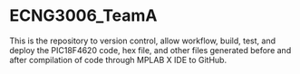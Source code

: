 # ECNG3006_TeamA
This is the repository to version control, allow workflow, build, test, and deploy the PIC18F4620 code, hex file, and other files generated before and after compilation of code through MPLAB X IDE to GitHub.
